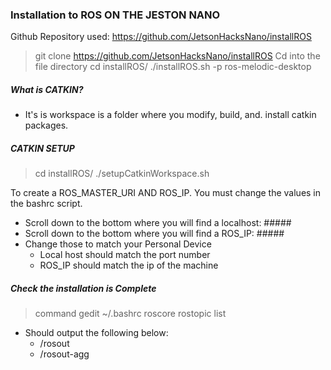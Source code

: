 ### Installation to ROS  ON THE JESTON NANO 

Github Repository used: https://github.com/JetsonHacksNano/installROS

> git clone https://github.com/JetsonHacksNano/installROS
Cd into the file directory 
> cd installROS/
> ./installROS.sh -p ros-melodic-desktop

##### What is CATKIN? 
- It's is workspace is a folder where you modify, build, and. install catkin packages. 

##### CATKIN SETUP 

> cd installROS/
> ./setupCatkinWorkspace.sh

To create a ROS_MASTER_URI AND ROS_IP. You must change the values in the bashrc script. 
- Scroll down to the bottom where you will find a localhost: ##### 
- Scroll down to the bottom where you will find a ROS_IP: ##### 
- Change those to match your Personal Device
  - Local host should match the port number
  - ROS_IP should match the ip of the machine 

##### Check the installation is Complete 
> command gedit ~/.bashrc
> roscore
> rostopic list

- Should output the following below:  
  - /rosout
  - /rosout-agg
